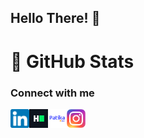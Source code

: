 ## Hello There! 👋 

# 📌 GitHub Stats

### Connect with me
[<img align="left" alt="LinkedIn" width="30" height="30" src="https://raw.githubusercontent.com/aliblackeye/aliblackeye/main/linkedin.png" />]( https://www.linkedin.com/in/ali-karag%C3%B6z-259809225/)

[<img align="left" alt="HackerRank" width="30" height="30" src="https://raw.githubusercontent.com/aliblackeye/aliblackeye/main/hackerrank.png" />]( https://www.hackerrank.com/ali_blackeye)

[<img align="left" alt="Patika" width="30" height="30" src="https://raw.githubusercontent.com/aliblackeye/aliblackeye/main/patikaLogo.png" />]( https://app.patika.dev/aliblackeye)

[<img align="left" alt="Instagram" width="30" height="30" src="https://raw.githubusercontent.com/aliblackeye/aliblackeye/main/instagram.png" />]( https://www.instagram.com/aliblackeye/)

